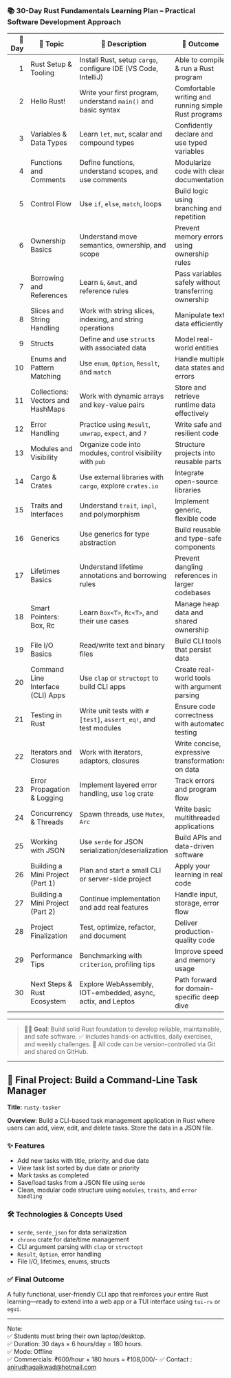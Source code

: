 ### 📚 30-Day Rust Fundamentals Learning Plan – Practical Software Development Approach

| 📅 Day | 📘 Topic                          | 📝 Description                                                  | 🎯 Outcome                                           |
| -----: | --------------------------------- | --------------------------------------------------------------- | ---------------------------------------------------- |
|      1 | Rust Setup & Tooling              | Install Rust, setup `cargo`, configure IDE (VS Code, IntelliJ)  | Able to compile & run a Rust program                 |
|      2 | Hello Rust!                       | Write your first program, understand `main()` and basic syntax  | Comfortable writing and running simple Rust programs |
|      3 | Variables & Data Types            | Learn `let`, `mut`, scalar and compound types                   | Confidently declare and use typed variables          |
|      4 | Functions and Comments            | Define functions, understand scopes, and use comments           | Modularize code with clear documentation             |
|      5 | Control Flow                      | Use `if`, `else`, `match`, loops                                | Build logic using branching and repetition           |
|      6 | Ownership Basics                  | Understand move semantics, ownership, and scope                 | Prevent memory errors using ownership rules          |
|      7 | Borrowing and References          | Learn `&`, `&mut`, and reference rules                          | Pass variables safely without transferring ownership |
|      8 | Slices and String Handling        | Work with string slices, indexing, and string operations        | Manipulate text data efficiently                     |
|      9 | Structs                           | Define and use `struct`s with associated data                   | Model real-world entities                            |
|     10 | Enums and Pattern Matching        | Use `enum`, `Option`, `Result`, and `match`                     | Handle multiple data states and errors               |
|     11 | Collections: Vectors and HashMaps | Work with dynamic arrays and key-value pairs                    | Store and retrieve runtime data effectively          |
|     12 | Error Handling                    | Practice using `Result`, `unwrap`, `expect`, and `?`            | Write safe and resilient code                        |
|     13 | Modules and Visibility            | Organize code into modules, control visibility with `pub`       | Structure projects into reusable parts               |
|     14 | Cargo & Crates                    | Use external libraries with `cargo`, explore `crates.io`        | Integrate open-source libraries                      |
|     15 | Traits and Interfaces             | Understand `trait`, `impl`, and polymorphism                    | Implement generic, flexible code                     |
|     16 | Generics                          | Use generics for type abstraction                               | Build reusable and type-safe components              |
|     17 | Lifetimes Basics                  | Understand lifetime annotations and borrowing rules             | Prevent dangling references in larger codebases      |
|     18 | Smart Pointers: Box, Rc           | Learn `Box<T>`, `Rc<T>`, and their use cases                    | Manage heap data and shared ownership                |
|     19 | File I/O Basics                   | Read/write text and binary files                                | Build CLI tools that persist data                    |
|     20 | Command Line Interface (CLI) Apps | Use `clap` or `structopt` to build CLI apps                     | Create real-world tools with argument parsing        |
|     21 | Testing in Rust                   | Write unit tests with `#[test]`, `assert_eq!`, and test modules | Ensure code correctness with automated testing       |
|     22 | Iterators and Closures            | Work with iterators, adaptors, closures                         | Write concise, expressive transformations on data    |
|     23 | Error Propagation & Logging       | Implement layered error handling, use `log` crate               | Track errors and program flow                        |
|     24 | Concurrency & Threads             | Spawn threads, use `Mutex`, `Arc`                               | Write basic multithreaded applications               |
|     25 | Working with JSON                 | Use `serde` for JSON serialization/deserialization              | Build APIs and data-driven software                  |
|     26 | Building a Mini Project (Part 1)  | Plan and start a small CLI or server-side project               | Apply your learning in real code                     |
|     27 | Building a Mini Project (Part 2)  | Continue implementation and add real features                   | Handle input, storage, error flow                    |
|     28 | Project Finalization              | Test, optimize, refactor, and document                          | Deliver production-quality code                      |
|     29 | Performance Tips                  | Benchmarking with `criterion`, profiling tips                   | Improve speed and memory usage                       |
|     30 | Next Steps & Rust Ecosystem       | Explore WebAssembly, IOT-embedded, async, actix, and Leptos         | Path forward for domain-specific deep dive           |

---

> 🧑‍🏫 **Goal**: Build solid Rust foundation to develop reliable, maintainable, and safe software.
> ✅ Includes hands-on activities, daily exercises, and weekly challenges.
> 📁 All code can be version-controlled via Git and shared on GitHub.

---

## 🧪 Final Project: Build a Command-Line Task Manager

**Title**: `rusty-tasker`

**Overview**: Build a CLI-based task management application in Rust where users can add, view, edit, and delete tasks. Store the data in a JSON file.

### ✨ Features
- Add new tasks with title, priority, and due date
- View task list sorted by due date or priority
- Mark tasks as completed
- Save/load tasks from a JSON file using `serde`
- Clean, modular code structure using `modules`, `traits`, and `error handling`

### 🛠️ Technologies & Concepts Used
- `serde`, `serde_json` for data serialization
- `chrono` crate for date/time management
- CLI argument parsing with `clap` or `structopt`
- `Result`, `Option`, error handling
- File I/O, lifetimes, enums, structs

### ✅ Final Outcome
A fully functional, user-friendly CLI app that reinforces your entire Rust learning—ready to extend into a web app or a TUI interface using `tui-rs` or `egui`.

---

Note:  
✅ Students must bring their own laptop/desktop.  
✅ Duration: 30 days × 6 hours/day = 180 hours.  
✅ Mode: Offline  
✅ Commercials: ₹600/hour × 180 hours = ₹108,000/-
✅ Contact : anirudhagaikwad@hotmail.com
